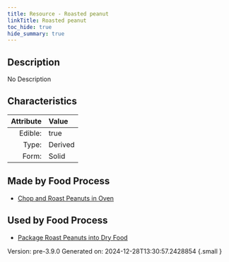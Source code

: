 ```yaml
---
title: Resource - Roasted peanut
linkTitle: Roasted peanut
toc_hide: true
hide_summary: true
---
```


## Description
No Description

## Characteristics

| Attribute      | Value |
|--------:|:------|
|Edible:|true|
|Type:|Derived|
|Form:|Solid|
 



## Made by Food Process

- [Chop and Roast Peanuts in Oven](/docs/definitions/food/chop-and-roast-peanuts-in-oven)

    
## Used by Food Process

- [Package Roast Peanuts into Dry Food](/docs/definitions/food/package-roast-peanuts-into-dry-food)


Version: pre-3.9.0 Generated on: 2024-12-28T13:30:57.2428854
{.small }
